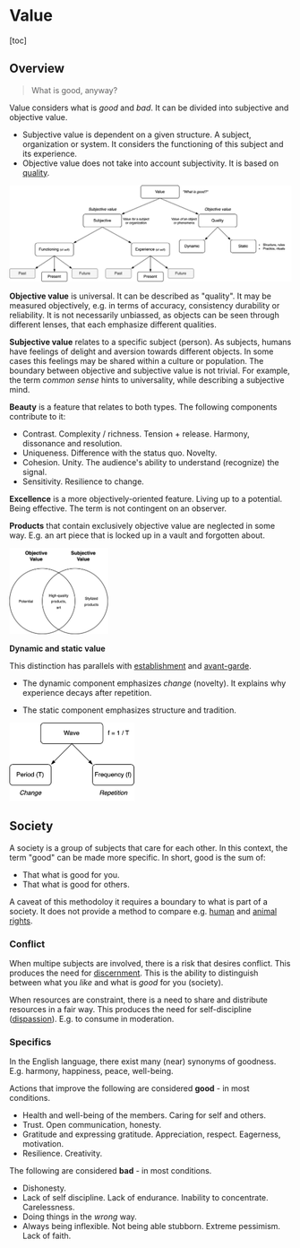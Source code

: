 # Value

[toc]

## Overview

> What is good, anyway?

Value considers what is *good* and *bad*. It can be divided into subjective and objective value.

- Subjective value is dependent on a given structure. A subject, organization or system. It considers the functioning of this subject and its experience.
- Objective value does not take into account subjectivity. It is based on [quality](quality).



![subjective-quality](../img/tree-subjective-quality.png)



**Objective value** is universal. It can be described as "quality". It may be measured objectively, e.g. in terms of accuracy, consistency durability or reliability. It is not necessarily unbiassed, as objects can be seen through different lenses, that each emphasize different qualities.

**Subjective value** relates to a specific subject (person). As subjects, humans have feelings of delight and aversion towards different objects. In some cases this feelings may be shared within a culture or population. The boundary between objective and subjective value is not trivial. For example, the term *common sense* hints to universality, while describing a subjective mind.

**Beauty** is a feature that relates to both types. The following components contribute to it:

- Contrast. Complexity / richness. Tension + release. Harmony, dissonance and resolution.
- Uniqueness. Difference with the status quo. Novelty.
- Cohesion. Unity. The audience's ability to understand (recognize) the signal.
- Sensitivity. Resilience to change.

**Excellence** is a more objectively-oriented feature. Living up to a potential. Being effective. The term is not contingent on an observer.

**Products** that contain exclusively objective value are neglected in some way. E.g. an art piece that is locked up in a vault and forgotten about.



<img src="../img/objective-subjective-value.png" alt="objective-subjective-value" style="width:35%;" />

**Dynamic and static value**

This distinction has parallels with [establishment](https://en.wikipedia.org/wiki/The_Establishment) and [avant-garde](https://en.wikipedia.org/wiki/Avant-garde).

- The dynamic component emphasizes *change* (novelty). It explains why experience decays after repetition.

- The static component emphasizes structure and tradition.



<img src="../img/wave-quality.png" alt="wave-quality" style="height:10em;" />

## Society

A society is a group of subjects that care for each other. In this context, the term "good" can be made more specific.  In short, good is the sum of:

- That what is good for you.
- That what is good for others.

A caveat of this methodoloy it requires a boundary to what is part of a society. It does not provide a method to compare e.g. [human](https://en.wikipedia.org/wiki/Human_rights) and [animal rights](https://en.wikipedia.org/wiki/Animal_rights).

### Conflict

When multipe subjects are involved, there is a risk that desires conflict. This produces the need for [discernment](https://en.wikipedia.org/wiki/Viveka). This is the ability to distinguish between what you *like* and what is *good* for you (society).

When resources are constraint, there is a need to share and distribute resources in a fair way. This produces the need for self-discipline ([dispassion](https://en.wikipedia.org/wiki/Nonattachment_(philosophy))). E.g. to consume in moderation.

### Specifics

In the English language, there exist many (near) synonyms of goodness. E.g. harmony, happiness, peace, well-being.



Actions that improve the following are considered **good** - in most conditions.

- Health and well-being of the members. Caring for self and others.
- Trust. Open communication, honesty.
- Gratitude and expressing gratitude. Appreciation, respect. Eagerness, motivation.
- Resilience. Creativity.

The following are considered **bad** - in most conditions.

- Dishonesty.
- Lack of self discipline. Lack of endurance. Inability to concentrate. Carelessness.
- Doing things in the *wrong* way.
- Always being inflexible. Not being able stubborn. Extreme pessimism. Lack of faith.

